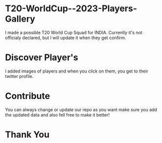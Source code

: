 # T20-WorldCup--2023-Players-Gallery

I made a possible T20 World Cup Squad for INDIA. 
Currently it's not officialy declared, but I will update it when they get confirm.

# Discover Player's

I added images of players and when you click on them, you get to their twitter profile.

# Contribute

You can always change or update our repo as you want make sure you 
add the updated data and also fell free to make it better!

# Thank You
